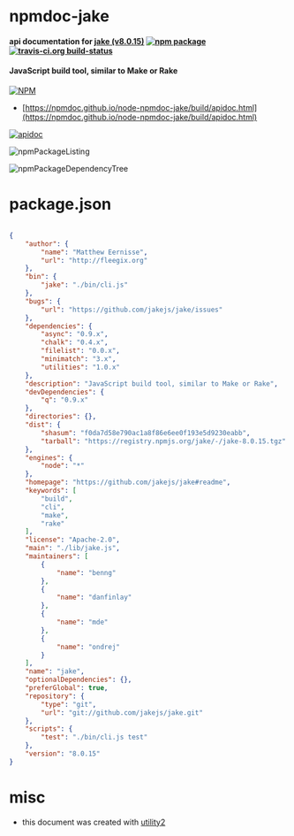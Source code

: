 # npmdoc-jake

#### api documentation for  [jake (v8.0.15)](https://github.com/jakejs/jake#readme)  [![npm package](https://img.shields.io/npm/v/npmdoc-jake.svg?style=flat-square)](https://www.npmjs.org/package/npmdoc-jake) [![travis-ci.org build-status](https://api.travis-ci.org/npmdoc/node-npmdoc-jake.svg)](https://travis-ci.org/npmdoc/node-npmdoc-jake)

#### JavaScript build tool, similar to Make or Rake

[![NPM](https://nodei.co/npm/jake.png?downloads=true&downloadRank=true&stars=true)](https://www.npmjs.com/package/jake)

- [https://npmdoc.github.io/node-npmdoc-jake/build/apidoc.html](https://npmdoc.github.io/node-npmdoc-jake/build/apidoc.html)

[![apidoc](https://npmdoc.github.io/node-npmdoc-jake/build/screenCapture.buildCi.browser.%252Ftmp%252Fbuild%252Fapidoc.html.png)](https://npmdoc.github.io/node-npmdoc-jake/build/apidoc.html)

![npmPackageListing](https://npmdoc.github.io/node-npmdoc-jake/build/screenCapture.npmPackageListing.svg)

![npmPackageDependencyTree](https://npmdoc.github.io/node-npmdoc-jake/build/screenCapture.npmPackageDependencyTree.svg)



# package.json

```json

{
    "author": {
        "name": "Matthew Eernisse",
        "url": "http://fleegix.org"
    },
    "bin": {
        "jake": "./bin/cli.js"
    },
    "bugs": {
        "url": "https://github.com/jakejs/jake/issues"
    },
    "dependencies": {
        "async": "0.9.x",
        "chalk": "0.4.x",
        "filelist": "0.0.x",
        "minimatch": "3.x",
        "utilities": "1.0.x"
    },
    "description": "JavaScript build tool, similar to Make or Rake",
    "devDependencies": {
        "q": "0.9.x"
    },
    "directories": {},
    "dist": {
        "shasum": "f0da7d58e790ac1a8f86e6ee0f193e5d9230eabb",
        "tarball": "https://registry.npmjs.org/jake/-/jake-8.0.15.tgz"
    },
    "engines": {
        "node": "*"
    },
    "homepage": "https://github.com/jakejs/jake#readme",
    "keywords": [
        "build",
        "cli",
        "make",
        "rake"
    ],
    "license": "Apache-2.0",
    "main": "./lib/jake.js",
    "maintainers": [
        {
            "name": "benng"
        },
        {
            "name": "danfinlay"
        },
        {
            "name": "mde"
        },
        {
            "name": "ondrej"
        }
    ],
    "name": "jake",
    "optionalDependencies": {},
    "preferGlobal": true,
    "repository": {
        "type": "git",
        "url": "git://github.com/jakejs/jake.git"
    },
    "scripts": {
        "test": "./bin/cli.js test"
    },
    "version": "8.0.15"
}
```



# misc
- this document was created with [utility2](https://github.com/kaizhu256/node-utility2)
